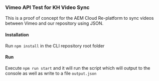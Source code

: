 ### Vimeo API Test for KH Video Sync

This is a proof of concept for the AEM Cloud Re-platform to sync videos between Vimeo and our repository using JSON.

#### Installation

Run `npm install` in the CLI repository root folder

#### Run

Execute `npm run start` and it will run the script which will output to the console as well as write to a file `output.json`